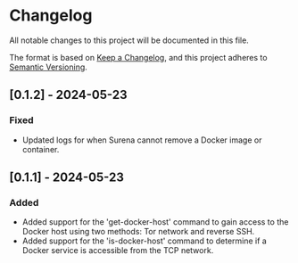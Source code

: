 # Changelog

All notable changes to this project will be documented in this file.

The format is based on [Keep a Changelog](https://keepachangelog.com/en/1.0.0/),
and this project adheres to [Semantic Versioning](https://semver.org/spec/v2.0.0.html).

## [0.1.2] - 2024-05-23
### Fixed
- Updated logs for when Surena cannot remove a Docker image or container.

## [0.1.1] - 2024-05-23
### Added
- Added support for the 'get-docker-host' command to gain access to the Docker host using two methods: Tor network and reverse SSH.
- Added support for the 'is-docker-host' command to determine if a Docker service is accessible from the TCP network.
